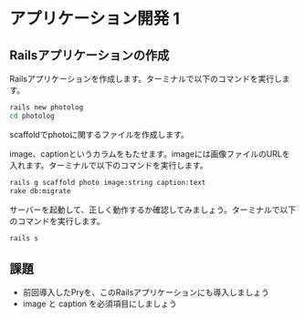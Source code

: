 # アプリケーション開発 1

## Railsアプリケーションの作成

Railsアプリケーションを作成します。ターミナルで以下のコマンドを実行します。

```sh
rails new photolog
cd photolog
```

scaffoldでphotoに関するファイルを作成します。

image、captionというカラムをもたせます。imageには画像ファイルのURLを入れます。ターミナルで以下のコマンドを実行します。

```sh
rails g scaffold photo image:string caption:text
rake db:migrate
```

サーバーを起動して、正しく動作するか確認してみましょう。ターミナルで以下のコマンドを実行します。

```sh
rails s
```

## 課題

* 前回導入したPryを、このRailsアプリケーションにも導入しましょう
* image と caption を必須項目にしましょう
